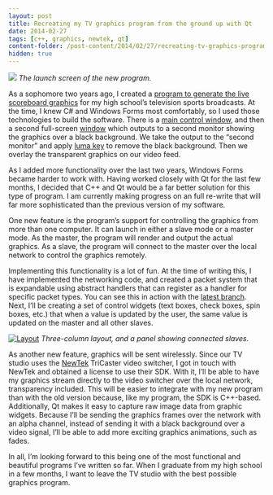 ```yaml
---
layout: post
title: Recreating my TV graphics program from the ground up with Qt
date: 2014-02-27
tags: [c++, graphics, newtek, qt]
content-folder: /post-content/2014/02/27/recreating-tv-graphics-program
hidden: true
---
```


<div class="image-left">
  <img src="{{page.content-folder}}/launch.png" />
  <em>The launch screen of the new program.</em>
</div>

As a sophomore two years ago, I created a
[program to generate the live scoreboard graphics](https://github.com/dag10/tetv-graphics/tree/old)
for my high school’s television sports broadcasts. At the time, I knew C# and
Windows Forms most comfortably, so I used those technologies to build the
software. There is a [main control window]({{page.content-folder}}/main-control-window.png),
and then a second full-screen [window]({{page.content-folder}}/output-window.png)
which outputs to a second monitor showing the graphics over a black
background. We take the output to the “second monitor” and apply
[luma key](http://en.wikipedia.org/wiki/Luma_key) to remove the black
background. Then we overlay the transparent graphics on our video feed.
<!-- more -->
As I added more functionality over the last two years, Windows Forms became
harder to work with. Having worked closely with Qt for the last few months, I
decided that C++ and Qt would be a far better solution for this type of
program. I am currently making progress on an full re-write that will far more
sophisticated than the previous version of my software.

One new feature is the program’s support for controlling the graphics from
more than one computer. It can launch in either a slave mode or a master mode.
As the master, the program will render and output the actual graphics. As a
slave, the program will connect to the master over the local network to
control the graphics remotely.

Implementing this functionality is a lot of fun. At the time of writing this,
I have implemented the networking code, and created a packet system that is
expandable using abstract handlers that can register as a handler for specific
packet types. You can see this in action with the
[latest branch](https://github.com/dag10/tetv-graphics/blob/master/tetv-graphics/tetv-graphics/net/AbstractNetHandler.h).
Next, I’ll be creating a set of control widgets (text boxes, check boxes,
spin boxes, etc.) that when a value is updated by the user, the same value is
updated on the master and all other slaves.

[![Layout]({{page.content-folder}}/layout.png "Three-column layout.")]({{page.content-folder}}/layout.png)
*Three-column layout, and a panel showing connected slaves.*

As another new feature, graphics will be sent wirelessly. Since our TV studio
uses the
[NewTek](http://www.newtek.com/) TriCaster video switcher, I got in touch with
NewTek and obtained a license to use their SDK. With it, I’ll be able to have
my graphics stream directly to the video switcher over the local network,
transparency included. This will be easier to integrate with my new program
than with the old version because, like my program, the SDK is C++-based.
Additionally, Qt makes it easy to capture raw image data from graphic widgets.
Because I’ll be sending the graphics frames over the network with an alpha
channel, instead of sending it with a black background over a video signal,
I’ll be able to add more exciting graphics animations, such as fades.

In all, I’m looking forward to this being one of the most functional and
beautiful programs I’ve written so far. When I graduate from my high school
in a few months, I want to leave the TV studio with the best possible graphics
program.

